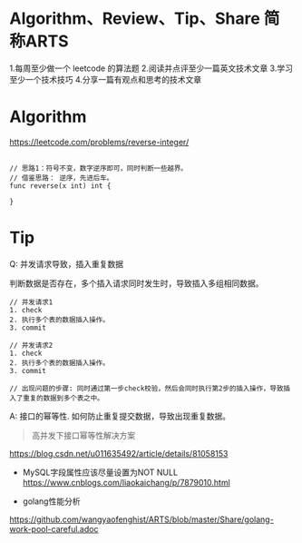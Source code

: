 # Algorithm、Review、Tip、Share 简称ARTS

1.每周至少做一个 leetcode 的算法题 2.阅读并点评至少一篇英文技术文章 3.学习至少一个技术技巧 4.分享一篇有观点和思考的技术文章


# Algorithm

https://leetcode.com/problems/reverse-integer/

```

// 思路1：符号不变，数字逆序即可，同时判断一些越界。
// 借鉴思路： 逆序，先进后车。
func reverse(x int) int {
    
}
```

# Tip

Q: 并发请求导致，插入重复数据

判断数据是否存在，多个插入请求同时发生时，导致插入多组相同数据。

```
// 并发请求1
1. check 
2. 执行多个表的数据插入操作。
3. commit

// 并发请求2
1. check
2. 执行多个表的数据插入操作。
3. commit

// 出现问题的步骤: 同时通过第一步check校验，然后会同时执行第2步的插入操作，导致插入了重复的数据到多个表之中。
```

A: 接口的幂等性.
如何防止重复提交数据，导致出现重复数据。

> 高并发下接口幂等性解决方案

https://blog.csdn.net/u011635492/article/details/81058153

* MySQL字段属性应该尽量设置为NOT NULL
https://www.cnblogs.com/liaokaichang/p/7879010.html


* golang性能分析

https://github.com/wangyaofenghist/ARTS/blob/master/Share/golang-work-pool-careful.adoc

